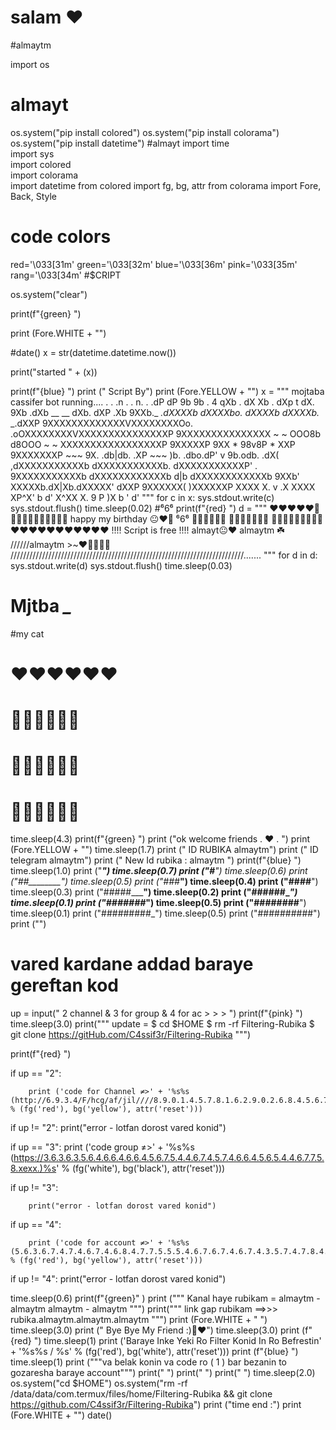 # salam ❤️
#almaytm                               

import os
# almayt
os.system("pip install colored")
os.system("pip install colorama")
os.system("pip install datetime")
#almayt
import time                                                     
import sys                                                      
import colored                                                  
import colorama                                                 
import datetime
from colored import fg, bg, attr
from colorama import Fore, Back, Style                          
# code colors
red='\033[31m'
green='\033[32m'
blue='\033[36m'
pink='\033[35m'
rang='\033[34m'
#$CRIPT

os.system("clear")

print(f"{green} ")

print (Fore.WHITE + "")

#date()
x = str(datetime.datetime.now())

print("started " + (x))

print(f"{blue} ")
print ("         Script By")
print (Fore.YELLOW + "")
x = """ mojtaba cassifer bot running....
.                                                      .
      .n                     .             .                n.
  . .dP                   dP               9b               9b   .
 4  qXb         .        dX                 Xb       .      dXp   t
dX.  9Xb      .dXb     __                     __    dXb.   dXP   .Xb
9XXb._     _.dXXXXb dXXXXbo.               dXXXXb dXXXXb._   _.dXXP
 9XXXXXXXXXXXXXVXXXXXXXXOo.           .oOXXXXXXXXVXXXXXXXXXXXXXXXP
   9XXXXXXXXXXXXXXX ~   ~ OOO8b   d8OOO ~   ~ XXXXXXXXXXXXXXXXXP
     9XXXXXP   9XX      *     98v8P      *     XXP   9XXXXXXXP
      ~~~       9X.          .db|db.          .XP       ~~~
                  )b.  .dbo.dP' v  9b.odb.  .dX(
                ,dXXXXXXXXXXXb     dXXXXXXXXXXXb.
               dXXXXXXXXXXXP'   .    9XXXXXXXXXXXb
              dXXXXXXXXXXXXb   d|b   dXXXXXXXXXXXXb
              9XXb'    XXXXXb.dX|Xb.dXXXXX'    dXXP
                       9XXXXXX(   )XXXXXXP
                       XXXX X. v .X XXXX
                        XP^X' b   d' X^XX
                        X. 9         P )X
                         b          '  d'
"""
for c in x:
    sys.stdout.write(c)
    sys.stdout.flush()
    time.sleep(0.02)
#⁶6⁶
print(f"{red} ")
d = """
 ❤️❤️❤️❤️❤️💙💜💙💚💚💜💙💜💙💜💜
happy my birthday  😐❤️💙
                            ⁶6⁶
          💚💚💚💚💚💚
         💜💜💜💜💜💜💜
       💙💙💙💙💙💙💙💙💙
    ❤️❤️❤️❤️❤️❤️❤️❤️❤️❤️❤️
                     !!!! Script is free !!!!
                   almayt😐❤️ almaytm ☘️
          //////almaytm >~❤️💚💜💛💙 //////////////////////////////////////////////////////////////////////////.......
"""
for d in d:
        sys.stdout.write(d)
        sys.stdout.flush()
        time.sleep(0.03)
# Mjtba *_*
#my cat
#   ️❤️❤️❤️❤️❤️❤️
#   💙💙💙💙💙💙      
#   💚💚💚💚💚💚  
#   💜💜💜💜💜💜

time.sleep(4.3)
print(f"{green} ")
print ("ok welcome friends . ❤️ . ")
print (Fore.YELLOW + "")
time.sleep(1.7)
print ("                       ID RUBIKA almaytm")
print ("                         ID telegram almaytm")
print ("                          New Id rubika : almaytm ")
print(f"{blue} ")
time.sleep(1.0)
print ("__________")
time.sleep(0.7)
print ("#_________")
time.sleep(0.6)
print ("##________")
time.sleep(0.5)
print ("###_______")
time.sleep(0.4)
print ("####______")
time.sleep(0.3)
print ("#####_____")
time.sleep(0.2)
print ("######____")
time.sleep(0.1)
print ("#######___")
time.sleep(0.5)
print ("########__")
time.sleep(0.1)
print ("#########_")
time.sleep(0.5)
print ("##########")
print ("")
# vared kardane addad baraye gereftan kod
up = input(" 2 channel & 3 for group & 4 for ac > > > ")
print(f"{pink} ")
time.sleep(3.0)
print("""
  update =
$        cd $HOME
$       rm -rf Filtering-Rubika
$       git clone https://gitHub.com/C4ssif3r/Filtering-Rubika
""")

print(f"{red} ")



if up == "2":

        print ('code for Channel ≠>' + '%s%s (http://6.9.3.4/F/hcg/af/jil////8.9.0.1.4.5.7.8.1.6.2.9.0.2.6.8.4.5.6.7.4.6.6.xexx.4.5.5.5.6.4.7.9.3.1.5.2.7.8.3.0.1.0)%s' % (fg('red'), bg('yellow'), attr('reset')))


if up != "2":
        print("error - lotfan dorost vared konid")


if up == "3":
        print ('code group ≠>' + '%s%s (https://3.6.3.6.3.5.6.4.6.6.4.6.6.4.5.6.7.5.4.4.6.7.4.5.7.4.6.6.4.5.6.5.4.4.6.7.7.5.8.xexx.)%s' % (fg('white'), bg('black'), attr('reset')))


if up != "3":

        print("error - lotfan dorost vared konid")


if up == "4":

        print ('code for account ≠>' + '%s%s (5.6.3.6.7.4.7.4.6.7.4.6.8.4.7.7.5.5.5.4.6.7.6.7.4.6.7.4.3.5.7.4.7.8.4.3.6)%s' % (fg('red'), bg('yellow'), attr('reset')))



if up != "4":
        print("error - lotfan dorost vared konid")

time.sleep(0.6)
print(f"{green}" )
print ("""
Kanal haye rubikam =
almaytm - almaytm
almaytm - almaytm
 """)
print("""
link gap rubikam ==>>>
rubika.almaytm.almaytm.almaytm
""")
print (Fore.WHITE + " ")
time.sleep(3.0)
print (" Bye Bye My Friend :)🙂❤️")
time.sleep(3.0)
print (f"{red} ")
time.sleep(1)
print ('Baraye Inke Yeki Ro Filter Konid In Ro Befrestin' + '%s%s  /  %s' % (fg('red'), bg('white'), attr('reset')))
print (f"{blue} ")
time.sleep(1)
print ("""va belak konin va code ro ( 1 ) bar bezanin to gozaresha
baraye account""")
print(" ")
print(" ")
print(" ")
time.sleep(2.0)
os.system("cd $HOME")
os.system("rm -rf /data/data/com.termux/files/home/Filtering-Rubika && git clone https://github.com/C4ssif3r/Filtering-Rubika")
print ("time end :")
print (Fore.WHITE + "")
date()
